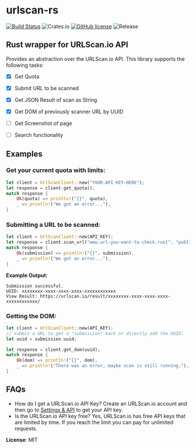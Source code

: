 # urlscan-rs

[![Build Status](https://github.com/Ix76y/urlscan-rs/actions/workflows/rust.yml/badge.svg)](https://github.com/Ix76y/urlscan-rs/actions/workflows/rust.yml)
![Crates.io](https://img.shields.io/crates/v/urlscan?style=plastic)
[![GitHub license](https://img.shields.io/github/license/Ix76y/urlscan-rs?style=plastic)](https://github.com/Ix76y/urlscan-rs/blob/main/LICENSE)
![Release](https://img.shields.io/github/v/release/Ix76y/urlscan-rs?color=blue&include_prereleases&style=plastic)

## Rust wrapper for URLScan.io API

Provides an abstraction over the URLScan.io API. 
This library supports the following tasks:
- [x] Get Quota
- [x] Submit URL to be scanned
- [x] Get JSON Result of scan as String
- [x] Get DOM of previously scanner URL by UUID
- [ ] Get Screenshot of page
- [ ] Search functionality


## Examples
### Get your current quota with limits:
```rust
let client = UrlScanClient::new("YOUR-API-KEY-HERE");
let response = client.get_quota();
match response {
    Ok(quota) => println!("{}", quota),
    _ => println!("We got an error..."),
}
```

### Submitting a URL to be scanned:
```rust
let client = UrlScanClient::new(API_KEY);
let response = client.scan_url("www.url-you-want-to-check.rust", "public", vec![]);
match response {
    Ok(submission) => println!("{}", submission),
    _ => println!("We got an error..."),
}
```

**Example Output:**
```
Submission successful. 
UUID: xxxxxxxx-xxxx-xxxx-xxxx-xxxxxxxxxxxx
View Result: https://urlscan.io/result/xxxxxxxx-xxxx-xxxx-xxxx-xxxxxxxxxxxx/
```

### Getting the DOM:
```rust
let client = UrlScanClient::new(API_KEY);
// submit a URL to get a "submission" back or directly add the UUID:
let uuid = submission.uuid;

let response = client.get_dom(uuid);
match response {
    Ok(dom) => println!("{}", dom),
    _ => println!("There was an error, maybe scan is still running."),
}
```

## FAQs
- How do I get a URLScan.io API Key? 
Create an URLScan.io account and then go to [Settings & API](https://urlscan.io/user/profile/) to get your API key.
- Is the URLScan.io API key free? Yes, URLScan.io has free API keys that are limited by time. If you reach the limit you can pay for unlimited requests.


**License**: MIT